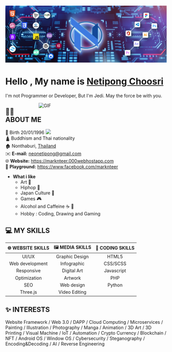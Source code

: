 <img src="Tools.png"> <br>

<h1>Hello , My name is <ins>Netipong Choosri</ins></h1>

I'm not Programmer or Developer, But I'm Jedi. May the force be with you.
<div>
<img hight="400" width="400" alt="GIF" align="right" src="https://media.giphy.com/media/xBAreNGk5DapO/giphy.gif">
</div>

## 🙋‍♂️ ABOUT ME

👶 Birth 20/01/1996 <img src="https://raw.githubusercontent.com/MartinHeinz/MartinHeinz/master/wave.gif" width="30px"> <br> 
🛕 Buddhism and Thai nationality <br>
🏚️ Nonthaburi, [Thailand](https://www.google.com/maps/place/thailand) <br>
✉️ **E-mail:** neonetipong@gmail.com <br>
🌐 **Website:** https://marknteer.000webhostapp.com <br>
🎌 **Playground:** https://www.facebook.com/marknteer

* **What i like**
  - Art 🎨 
  - Hiphop 🤸
  - Japan Culture 👹
  - Games 🎮
  - Alcohol and Caffeine ☕️ 🍺
  - Hobby : Coding, Drawing and Gaming

## 💻 MY SKILLS

| 🌐 WEBSITE SKILLS | 🖼️ MEDIA SKILLS | 📃 CODING SKILLS |
|:----------:|:-------------:|:------:|
| UI/UX | Graphic Design | HTML5 |
| Web development | Infographic   | CSS/SCSS |
| Responsive | Digital Art | Javascript |
| Optimization | Artwork | PHP |
| SEO | Web design | Python |
| Three.js | Video Editing |

## ✨ INTERESTS

Website Framework / Web 3.0 / DAPP / Cloud Computing / Microservices / Painting / Illustration / Photography / Manga / Animation / 3D Art / 3D Printing / Visual Machine / IoT /  Automation / Crypto Currency / Blockchain / NFT / Android OS / Window OS / Cybersecurity / Steganography / Encoding&Decoding / AI / Reverse Engineering
